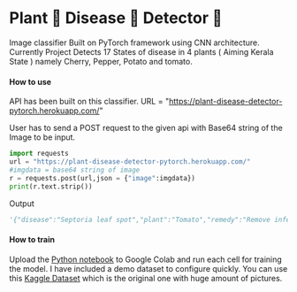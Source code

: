 # Plant 🌱 Disease 🐛 Detector 🔎

Image classifier Built on PyTorch framework using CNN architecture. Currently Project Detects 17 States of disease in 4 plants ( Aiming Kerala State ) namely Cherry, Pepper, Potato and tomato. 

#### How to use

API has been built on this classifier. URL = "https://plant-disease-detector-pytorch.herokuapp.com/"

User has to send a POST request to the given api with Base64 string of the Image to be input. 

```python
import requests
url = "https://plant-disease-detector-pytorch.herokuapp.com/"
#imgdata = base64 string of image
r = requests.post(url,json = {"image":imgdata})
print(r.text.strip())
```
Output
```python
'{"disease":"Septoria leaf spot","plant":"Tomato","remedy":"Remove infected leaves immediately,......Fungonil and Daconil)."}'
```

#### How to train

Upload the [Python notebook](https://github.com/nandakishormpai2001/Plant_Disease_Detector/blob/main/Plant_Disease_Identifier.ipynb) to Google Colab and run each cell for training the model. I have included a demo dataset to configure quickly. You can use this [Kaggle Dataset](https://www.kaggle.com/vipoooool/new-plant-diseases-dataset) which is the original one with huge amount of pictures.
